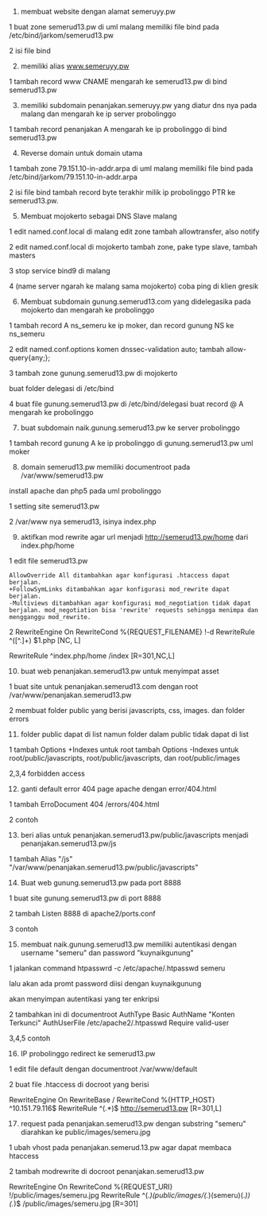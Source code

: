 1. membuat website dengan alamat semeruyy.pw

1
buat zone semerud13.pw di uml malang
memiliki file bind pada /etc/bind/jarkom/semerud13.pw

2
isi file bind 

2. memiliki alias www.semeruyy.pw

1
tambah record www CNAME mengarah ke semerud13.pw di bind semerud13.pw

3. memiliki subdomain penanjakan.semeruyy.pw yang diatur dns nya pada malang dan mengarah ke ip server probolinggo

1
tambah record penanjakan A mengarah ke ip probolinggo di bind semerud13.pw

4. Reverse domain untuk domain utama

1
tambah zone 79.151.10-in-addr.arpa di uml malang
memiliki file bind pada /etc/bind/jarkom/79.151.10-in-addr.arpa

2
isi file bind
tambah record byte terakhir milik ip probolinggo PTR ke semerud13.pw.


5. Membuat mojokerto sebagai DNS Slave malang

1
edit named.conf.local di malang
edit zone tambah allowtransfer, also notify

2
edit named.conf.local di mojokerto
tambah zone, pake type slave, tambah masters

3
stop service bind9 di malang

4
(name server ngarah ke malang sama mojokerto)
coba ping di klien gresik

6. Membuat subdomain gunung.semerud13.com yang didelegasika pada mojokerto dan mengarah ke probolinggo

1
tambah record A ns_semeru ke ip moker, dan record gunung NS ke ns_semeru

2
edit named.conf.options
komen dnssec-validation auto;
tambah allow-query{any;};

3
tambah zone gunung.semerud13.pw di mojokerto

buat folder delegasi di /etc/bind

4
buat file gunung.semerud13.pw di /etc/bind/delegasi
buat record @ A mengarah ke probolinggo

7. buat subdomain naik.gunung.semerud13.pw ke server probolinggo

1
tambah record gunung A ke ip probolinggo di gunung.semerud13.pw uml moker

8. domain semerud13.pw memiliki documentroot pada /var/www/semerud13.pw


install apache dan php5 pada uml probolinggo

1
setting site semerud13.pw

2
/var/www nya semerud13, isinya index.php

9. aktifkan mod rewrite agar url menjadi http://semerud13.pw/home dari index.php/home

1
edit file semerud13.pw 

    AllowOverride All ditambahkan agar konfigurasi .htaccess dapat berjalan.
    +FollowSymLinks ditambahkan agar konfigurasi mod_rewrite dapat berjalan.
    -Multiviews ditambahkan agar konfigurasi mod_negotiation tidak dapat berjalan. mod_negotiation bisa 'rewrite' requests sehingga menimpa dan mengganggu mod_rewrite.

2
RewriteEngine On
RewriteCond %{REQUEST_FILENAME} !-d
RewriteRule ^([^\.]+) $1.php [NC, L]

RewriteRule ^index.php/home /index [R=301,NC,L]

10. buat web penanjakan.semerud13.pw untuk menyimpat asset

1
buat site untuk penanjakan.semerud13.com dengan root /var/www/penanjakan.semerud13.pw

2
membuat folder public yang berisi javascripts, css, images. dan folder errors



11. folder public dapat di list namun folder dalam public tidak dapat di list

1
tambah Options +Indexes untuk root
tambah Options -Indexes untuk root/public/javascripts, root/public/javascripts, dan root/public/images

2,3,4
forbidden access

12. ganti default error 404 page apache dengan error/404.html

1
tambah ErroDocument 404 /errors/404.html

2
contoh

13. beri alias untuk penanjakan.semerud13.pw/public/javascripts menjadi penanjakan.semerud13.pw/js

1
tambah Alias "/js" "/var/www/penanjakan.semerud13.pw/public/javascripts"

14. Buat web gunung.semerud13.pw pada port 8888

1
buat site gunung.semerud13.pw di port 8888

2
tambah Listen 8888 di apache2/ports.conf

3
contoh

15. membuat naik.gunung.semerud13.pw memiliki autentikasi dengan username "semeru" dan password "kuynaikgunung"

1
jalankan command htpasswrd -c /etc/apache/.htpasswd semeru

lalu akan ada promt password diisi dengan kuynaikgunung

akan menyimpan autentikasi yang ter enkripsi

2
tambahkan ini di documentroot
AuthType Basic
AuthName "Konten Terkunci"
AuthUserFile /etc/apache2/.htpasswd
Require valid-user

3,4,5
contoh

16. IP probolinggo redirect ke semerud13.pw

1
edit file default dengan documentroot /var/www/default

2
buat file .htaccess di docroot yang berisi

RewriteEngine On
RewriteBase /
RewriteCond %{HTTP_HOST} ^10\.151\.79\.116$
RewriteRule ^(.*)$ http://semerud13.pw [R=301,L]

17. request pada penanjakan.semerud13.pw dengan substring "semeru" diarahkan ke public/images/semeru.jpg

1
ubah vhost pada penanjakan.semerud.13.pw agar dapat membaca htaccess

2
tambah modrewrite di docroot penanjakan.semerud13.pw

RewriteEngine On
RewriteCond %{REQUEST_URI} !/public/images/semeru.jpg
RewriteRule ^(.*)(public/images/(.*)(semeru)(.*))(.*)$ /public/images/semeru.jpg [R=301]